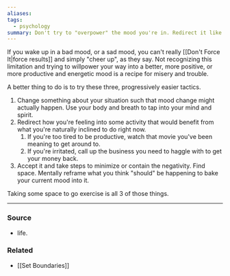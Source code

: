 ```yaml
---
aliases: 
tags:
  - psychology
summary: Don't try to "overpower" the mood you're in. Redirect it like judo, or at least recognize the situation and your limits.
---
```

If you wake up in a bad mood, or a sad mood, you can't really [[Don't Force It|force results]] and simply "cheer up", as they say. Not recognizing this limitation and trying to willpower your way into a better, more positive, or more productive and energetic mood is a recipe for misery and trouble.

A better thing to do is to try these three, progressively easier tactics.
1. Change something about your situation such that mood change might actually happen. Use your body and breath to tap into your mind and spirit.
2. Redirect how you're feeling into some activity that would benefit from what you're naturally inclined to do right now.
	1. If you're too tired to be productive, watch that movie you've been meaning to get around to.
	2. If you're irritated, call up the business you need to haggle with to get your money back.
3. Accept it and take steps to minimize or contain the negativity. Find space. Mentally reframe what you think "should" be happening to bake your current mood into it. 

Taking some space to go exercise is all 3 of those things.

---
### Source
- life.

### Related
- [[Set Boundaries]]
